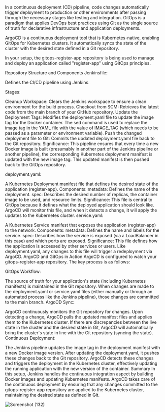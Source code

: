 In a continuous deployment (CD) pipeline, code changes automatically trigger deployment to production or other environments after passing through the necessary stages like testing and integration. GitOps is a paradigm that applies DevOps best practices using Git as the single source of truth for declarative infrastructure and application deployments.

ArgoCD is a continuous deployment tool that is Kubernetes-native, enabling GitOps for Kubernetes clusters. It automatically syncs the state of the cluster with the desired state defined in a Git repository.

In your setup, the gitops-register-app repository is being used to manage and deploy an application called "register-app" using GitOps principles.

Repository Structure and Components
Jenkinsfile:

Defines the CI/CD pipeline using Jenkins.

Stages:

Cleanup Workspace: Clears the Jenkins workspace to ensure a clean environment for the build process.
Checkout from SCM: Retrieves the latest code from the main branch of your GitHub repository.
Update the Deployment Tags: Modifies the deployment.yaml file to update the image tag for the Docker container. The sed command is used to replace the image tag in the YAML file with the value of IMAGE_TAG (which needs to be passed as a parameter or environment variable).
Push the changed deployment file to Git: Commits the updated deployment.yaml file back to the Git repository.
Significance: This pipeline ensures that every time a new Docker image is built (presumably in another part of the Jenkins pipeline or another pipeline), the corresponding Kubernetes deployment manifest is updated with the new image tag. This updated manifest is then pushed back to the GitOps repository.

deployment.yaml:

A Kubernetes Deployment manifest file that defines the desired state of the application (register-app).
Components:
metadata: Defines the name of the deployment.
spec: Describes the desired number of replicas, the container image to be used, and resource limits.
Significance: This file is central to GitOps because it defines what the deployed application should look like. ArgoCD will monitor this file, and when it detects a change, it will apply the updates to the Kubernetes cluster.
service.yaml:

A Kubernetes Service manifest that exposes the application (register-app) to the network.
Components:
metadata: Defines the name and labels for the service.
spec: Describes how the service is exposed (via a LoadBalancer in this case) and which ports are exposed.
Significance: This file defines how the application is accessed by other services or users. Like deployment.yaml, any changes to this file will trigger a redeployment via ArgoCD.
ArgoCD and GitOps in Action
ArgoCD is configured to watch your gitops-register-app repository. The key process is as follows:

GitOps Workflow:

The source of truth for your application's state (including Kubernetes manifests) is maintained in the Git repository.
When changes are made to the deployment.yaml or service.yaml files (either manually or through an automated process like the Jenkins pipeline), those changes are committed to the main branch.
ArgoCD Sync:

ArgoCD continuously monitors the Git repository for changes.
Upon detecting a change, ArgoCD pulls the updated manifest files and applies them to the Kubernetes cluster.
If there are discrepancies between the live state in the cluster and the desired state in Git, ArgoCD will automatically bring the cluster's state in line with the Git repository (syncing the state).
Continuous Deployment:

The Jenkins pipeline updates the image tag in the deployment manifest with a new Docker image version.
After updating the deployment.yaml, it pushes these changes back to the Git repository.
ArgoCD detects these changes and triggers the deployment in the Kubernetes cluster, effectively updating the running application with the new version of the container.
Summary
In this setup, Jenkins handles the continuous integration aspect by building Docker images and updating Kubernetes manifests. ArgoCD takes care of the continuous deployment by ensuring that any changes committed to the gitops-register-app repository are applied to the Kubernetes cluster, maintaining the desired state as defined in Git.

![Screenshot (132)](https://github.com/user-attachments/assets/3bfb54ed-cf2f-4f3e-b2f7-4b342a9f39e4)
